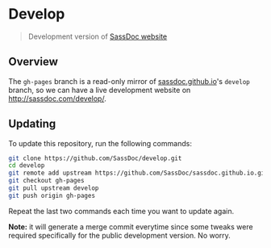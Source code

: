 # Develop

> Development version of [SassDoc website][sassdoc.github.io]

## Overview

The `gh-pages` branch is a read-only mirror of [sassdoc.github.io]'s
`develop` branch, so we can have a live development website on
<http://sassdoc.com/develop/>.

## Updating

To update this repository, run the following commands:

```sh
git clone https://github.com/SassDoc/develop.git
cd develop
git remote add upstream https://github.com/SassDoc/sassdoc.github.io.git
git checkout gh-pages
git pull upstream develop
git push origin gh-pages
```

Repeat the last two commands each time you want to update again.

**Note:** it will generate a merge commit everytime since some tweaks
were required specifically for the public development version. No worry.

[sassdoc.github.io]: https://github.com/SassDoc/sassdoc.github.io
